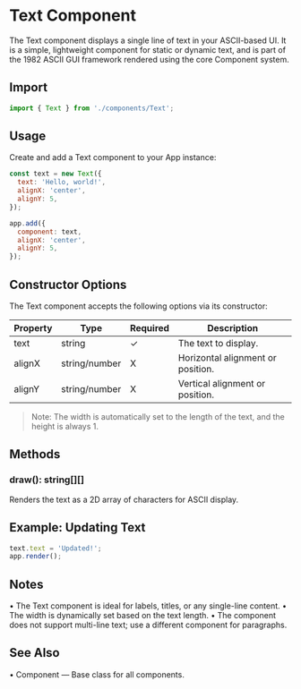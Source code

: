 # Text Component

The Text component displays a single line of text in your ASCII-based UI. It is a simple, lightweight component for static or dynamic text, and is part of the 1982 ASCII GUI framework rendered using the core Component system.

## Import

```js
import { Text } from './components/Text';
```

## Usage

Create and add a Text component to your App instance:

```js
const text = new Text({
  text: 'Hello, world!',
  alignX: 'center',
  alignY: 5,
});

app.add({
  component: text,
  alignX: 'center',
  alignY: 5,
});
```

## Constructor Options

The Text component accepts the following options via its constructor:

| Property | Type          | Required | Description                       |
| -------- | ------------- | -------- | --------------------------------- |
| text     | string        | ✓        | The text to display.              |
| alignX   | string/number | X        | Horizontal alignment or position. |
| alignY   | string/number | X        | Vertical alignment or position.   |

> Note: The width is automatically set to the length of the text, and the height is always 1.

## Methods

### draw(): string[][]

Renders the text as a 2D array of characters for ASCII display.

## Example: Updating Text

```js
text.text = 'Updated!';
app.render();
```

## Notes

• The Text component is ideal for labels, titles, or any single-line content.
• The width is dynamically set based on the text length.
• The component does not support multi-line text; use a different component for paragraphs.

## See Also

• Component — Base class for all components.
